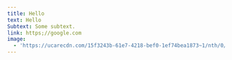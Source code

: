 ```yaml
---
title: Hello
text: Hello
Subtext: Some subtext.
link: https;//google.com
image:
  - 'https://ucarecdn.com/15f3243b-61e7-4218-bef0-1ef74bea1873~1/nth/0/'
---
```


